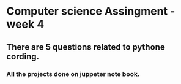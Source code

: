 # Computer science Assingment - week 4
## There are 5 questions related to pythone cording. 
### All the projects done on juppeter note book.
